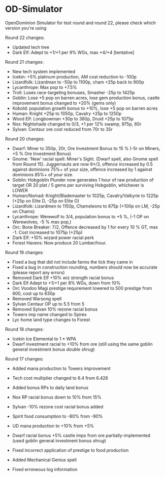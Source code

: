 # OD-Simulator

OpenDominion Simulator for test round and round 22, please check which version you're using


Round 22 changes:
* Updated tech tree
* Dark Elf: Adept to +1/+1 per 9% WGs, max +4/+4 [tentative]

Round 21 changes:
* New tech system implemented
* Icekin: +5% platinum production, AM cost reduction to -100p
* Lizardfolk: Lizardman to -50p to 1100p, cham +25p back to 900p
* Lycanthrope: Max pop to +7.5%
* Troll: Loses race-targeting bonuses, Smasher -25p to 1425p
* Goblin: Lose +5 pop on barren acres, lose gem production bonus, castle improvement bonus changed to +20% (gems only)
* Kobold: population growth bonus to +10%, lose +5 pop on barren acres
* Human: Knight +25p to 1050p, Cavalry +25p to 1250p
* Wood Elf: Longbowman +30p to 380p, Druid +25p to 1075p
* Nox: Nightshade changed to 0/3, +1 per 12% swamp, 975p, 60r
* Sylvan: Centaur ore cost reduced from 70r to 35r

Round 20 changes:
* Dwarf: Miner to 350p, 20r, Ore Investment Bonus to 15 % (-5r on Miners, +5 % Ore Investment Bonus)
* Gnome: 'New' racial spell: Miner's Sight. (Dwarf spell, also Gnome spell from Round 15). Juggernauts are now 6*/3, offence increased by 0.5 against dominions 75%+ of your size, offence increased by 1 against dominions 85%+ of your size.
* Goblin: Hobgoblin Plunder now generates 1 hour of raw production of target OR 20 plat / 5 gems per surviving Hobgoblin, whichever is LOWER
* Human/Nomad: Knight/Blademaster to 1025p, Cavalry/Valkyrie to 1225p (+25p on Elite D, -25p on Elite O)
* Lizardfolk: Lizardmen to 1150p, Chameleons to 875p (+100p on LM, -25p on Chams)
* Lycanthrope: Werewolf to 3/4, population bonus to +5 %, (-1 OP on Werewolves, -5 % max pop,)
* Orc: Bone Breaker: 7/2, Offence decreased by 1 for every 10 % GT, max -1.  Cost increased to 1075p (+25p)
* Dark Elf: +10% wizard power racial perk
* Forest Havens: Now produce 20 Lumber/hour.

Round 19 changes:
* Fixed a bug that did not include farms the tick they came in
* Fixed a bug in construction rounding, numbers should now be accurate (please report any errors)
* Removed Dark Elf +10% wiz strength racial bonus
* Dark Elf Adept to +1/+1 per 8% WGs, down from 10%
* Orc Voodoo Magi prestige requirement lowered to 500 prestige from 600, cost up to 830p
* Removed Warsong spell
* Sylvan Centaur OP up to 5.5 from 5
* Removed Sylvan 10% rezone racial bonus
* Towers imp name changed to Spires
* Lyc home land type changes to Forest

Round 18 changes:
* Icekin Ice Elemental to 1 * WPA
* Dwarf investment racial to +10% from ore (still using the same goblin general investment bonus *double shrug*)

Round 17 changes:
* Added mana production to Towers improvement
* Tech cost multiplier changed to 6.4 from 6.426
* Added bonus RPs to daily land bonus
* Nox RP racial bonus down to 10% from 15%
* Sylvan -10% rezone cost racial bonus added
* Spirit food consumption to -80% from -90%
* UD mana production to +10% from +5%
* Dwarf racial bonus +5% castle imps from ore partially-implemented (used goblin general investment bonus *shrug*)

* Fixed incorrect application of prestige to food production
* Added Mechanical Genius spell
* Fixed erroneous log information

